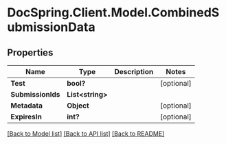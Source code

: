 # DocSpring.Client.Model.CombinedSubmissionData
## Properties

Name | Type | Description | Notes
------------ | ------------- | ------------- | -------------
**Test** | **bool?** |  | [optional] 
**SubmissionIds** | **List&lt;string&gt;** |  | 
**Metadata** | **Object** |  | [optional] 
**ExpiresIn** | **int?** |  | [optional] 

[[Back to Model list]](../README.md#documentation-for-models) [[Back to API list]](../README.md#documentation-for-api-endpoints) [[Back to README]](../README.md)

